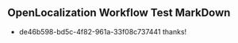 ## OpenLocalization Workflow Test MarkDown
* de46b598-bd5c-4f82-961a-33f08c737441 thanks!

<!--HONumber=Jul16_HO5-->


